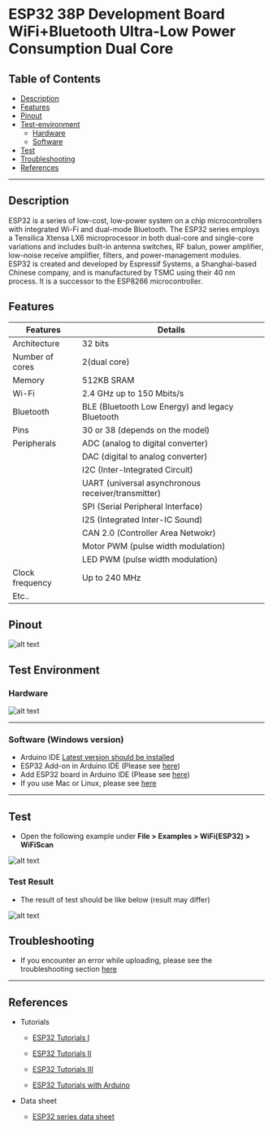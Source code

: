 # ESP32 38P Development Board WiFi+Bluetooth Ultra-Low Power Consumption Dual Core

## Table of Contents

-   [Description](#description)
-   [Features](#features)
-   [Pinout](#pinout)
-   [Test-environment](#test-environment)
    -   [Hardware](#hardware)
    -   [Software](#software)
-   [Test](#test)
-   [Troubleshooting](#troubleshooting)
-   [References](#references)

---

## Description

ESP32 is a series of low-cost, low-power system on a chip microcontrollers with integrated Wi-Fi and dual-mode Bluetooth. The ESP32 series employs a Tensilica Xtensa LX6 microprocessor in both dual-core and single-core variations and includes built-in antenna switches, RF balun, power amplifier, low-noise receive amplifier, filters, and power-management modules. ESP32 is created and developed by Espressif Systems, a Shanghai-based Chinese company, and is manufactured by TSMC using their 40 nm process. It is a successor to the ESP8266 microcontroller.

## Features

| Features        | Details                                            |
| --------------- | -------------------------------------------------- |
| Architecture    | 32 bits                                            |
| Number of cores | 2(dual core)                                       |
| Memory          | 512KB SRAM                                         |
| Wi-Fi           | 2.4 GHz up to 150 Mbits/s                          |
| Bluetooth       | BLE (Bluetooth Low Energy) and legacy Bluetooth    |
| Pins            | 30 or 38 (depends on the model)                    |
| Peripherals     | ADC (analog to digital converter)                  |
|                 | DAC (digital to analog converter)                  |
|                 | I2C (Inter-Integrated Circuit)                     |
|                 | UART (universal asynchronous receiver/transmitter) |
|                 | SPI (Serial Peripheral Interface)                  |
|                 | I2S (Integrated Inter-IC Sound)                    |
|                 | CAN 2.0 (Controller Area Netwokr)                  |
|                 | Motor PWM (pulse width modulation)                 |
|                 | LED PWM (pulse width modulation)                   |
| Clock frequency | Up to 240 MHz                                      |
| Etc..           |                                                    |

## Pinout

![alt text](https://bit.ly/3eJg3QD 'pinout')

## Test Environment

### Hardware

![alt text](https://bit.ly/3tlr7aS 'ESP32-38p')

---

### Software (Windows version)

-   Arduino IDE [Latest version should be installed](https://www.arduino.cc/en/software)
-   ESP32 Add-on in Arduino IDE (Please see [here](http://bit.ly/2UnFLxy))
-   Add ESP32 board in Arduino IDE (Please see [here](http://bit.ly/3tmXwxF))
-   If you use Mac or Linux, please see [here](http://bit.ly/3tmXwxF)

---

## Test

-   Open the following example under <b>File > Examples > WiFi(ESP32) > WiFiScan</b>

![alt text](https://bit.ly/2Ozqcoy 'example')

### Test Result

-   The result of test should be like below (result may differ)

![alt text](https://bit.ly/3ls1xyk 'result')

## Troubleshooting

-   If you encounter an error while uploading, please see the troubleshooting section [here](http://bit.ly/3tmXwxF)

---

## References

-   Tutorials

    -   [ESP32 Tutorials I](https://randomnerdtutorials.com/getting-started-with-esp32/)

    -   [ESP32 Tutorials II](https://randomnerdtutorials.com/installing-the-esp32-board-in-arduino-ide-windows-instructions/)

    -   [ESP32 Tutorials III](http://esp32.net/)

    -   [ESP32 Tutorials with Arduino](https://www.dfrobot.com/blog-964.html)

-   Data sheet
    -   [ESP32 series data sheet](https://www.mouser.com/datasheet/2/891/esp-wroom-32_datasheet_en-1223836.pdf)
